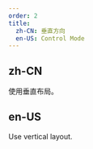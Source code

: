 ```yaml
---
order: 2
title:
  zh-CN: 垂直方向
  en-US: Control Mode
---
```


## zh-CN

使用垂直布局。

## en-US

Use vertical layout.